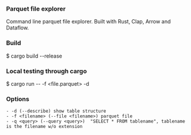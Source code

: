 ### Parquet file explorer

Command line parquet file explorer. Built with Rust, Clap, Arrow and Dataflow.

### Build

$ cargo build --release

### Local testing through cargo

$ cargo run -- -f <file.parquet> -d

### Options
	- -d (--describe) show table structure
	- -f <filename> (--file <filename>) parquet file 
	- -q <query> (--query <query>)  "SELECT * FROM tablename", tablename is the filename w/o extension


